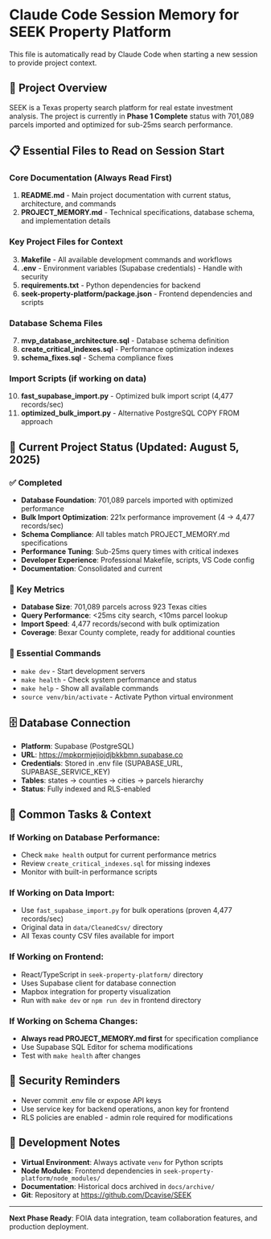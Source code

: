 # Claude Code Session Memory for SEEK Property Platform

This file is automatically read by Claude Code when starting a new session to provide project context.

## 🎯 Project Overview
SEEK is a Texas property search platform for real estate investment analysis. The project is currently in **Phase 1 Complete** status with 701,089 parcels imported and optimized for sub-25ms search performance.

## 📋 Essential Files to Read on Session Start

### Core Documentation (Always Read First)
1. **README.md** - Main project documentation with current status, architecture, and commands
2. **PROJECT_MEMORY.md** - Technical specifications, database schema, and implementation details

### Key Project Files for Context
3. **Makefile** - All available development commands and workflows
4. **.env** - Environment variables (Supabase credentials) - Handle with security
5. **requirements.txt** - Python dependencies for backend
6. **seek-property-platform/package.json** - Frontend dependencies and scripts

### Database Schema Files
7. **mvp_database_architecture.sql** - Database schema definition
8. **create_critical_indexes.sql** - Performance optimization indexes
9. **schema_fixes.sql** - Schema compliance fixes

### Import Scripts (if working on data)
10. **fast_supabase_import.py** - Optimized bulk import script (4,477 records/sec)
11. **optimized_bulk_import.py** - Alternative PostgreSQL COPY FROM approach

## 🚀 Current Project Status (Updated: August 5, 2025)

### ✅ Completed
- **Database Foundation**: 701,089 parcels imported with optimized performance
- **Bulk Import Optimization**: 221x performance improvement (4 → 4,477 records/sec)
- **Schema Compliance**: All tables match PROJECT_MEMORY.md specifications
- **Performance Tuning**: Sub-25ms query times with critical indexes
- **Developer Experience**: Professional Makefile, scripts, VS Code config
- **Documentation**: Consolidated and current

### 🎯 Key Metrics
- **Database Size**: 701,089 parcels across 923 Texas cities
- **Query Performance**: <25ms city search, <10ms parcel lookup
- **Import Speed**: 4,477 records/second with bulk optimization
- **Coverage**: Bexar County complete, ready for additional counties

### 🔧 Essential Commands
- `make dev` - Start development servers
- `make health` - Check system performance and status
- `make help` - Show all available commands
- `source venv/bin/activate` - Activate Python virtual environment

## 🗄️ Database Connection
- **Platform**: Supabase (PostgreSQL)
- **URL**: https://mpkprmjejiojdjbkkbmn.supabase.co
- **Credentials**: Stored in .env file (SUPABASE_URL, SUPABASE_SERVICE_KEY)
- **Tables**: states → counties → cities → parcels hierarchy
- **Status**: Fully indexed and RLS-enabled

## 🎯 Common Tasks & Context

### If Working on Database Performance:
- Check `make health` output for current performance metrics
- Review `create_critical_indexes.sql` for missing indexes
- Monitor with built-in performance scripts

### If Working on Data Import:
- Use `fast_supabase_import.py` for bulk operations (proven 4,477 records/sec)
- Original data in `data/CleanedCsv/` directory
- All Texas county CSV files available for import

### If Working on Frontend:
- React/TypeScript in `seek-property-platform/` directory
- Uses Supabase client for database connection
- Mapbox integration for property visualization
- Run with `make dev` or `npm run dev` in frontend directory

### If Working on Schema Changes:
- **Always read PROJECT_MEMORY.md first** for specification compliance
- Use Supabase SQL Editor for schema modifications
- Test with `make health` after changes

## 🔐 Security Reminders
- Never commit .env file or expose API keys
- Use service key for backend operations, anon key for frontend
- RLS policies are enabled - admin role required for modifications

## 📝 Development Notes
- **Virtual Environment**: Always activate `venv` for Python scripts
- **Node Modules**: Frontend dependencies in `seek-property-platform/node_modules/`
- **Documentation**: Historical docs archived in `docs/archive/`
- **Git**: Repository at https://github.com/Dcavise/SEEK

---

**Next Phase Ready**: FOIA data integration, team collaboration features, and production deployment.